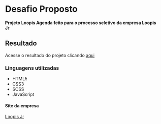 # Desafio Proposto

**Projeto Loopis Agenda feito para o processo seletivo da empresa Loopis Jr**


## Resultado
Acesse o resultado do projeto clicando [aqui](https://antoniomarcosdev.github.io/Loopis-Agenda/)


### Linguagens utilizadas
* HTML5
* CSS3
* SCSS
* JavaScript


#### Site da empresa 
[Loopis Jr](https://loopisjr.com.br/)